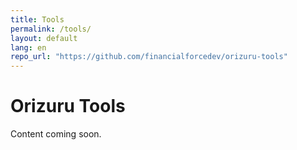 ```yaml
---
title: Tools
permalink: /tools/
layout: default
lang: en
repo_url: "https://github.com/financialforcedev/orizuru-tools"
---
```


# Orizuru Tools

Content coming soon.

